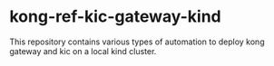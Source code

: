 # kong-ref-kic-gateway-kind
This repository contains various types of automation to deploy kong gateway and kic on a local kind cluster.
